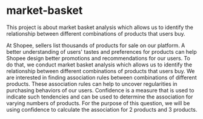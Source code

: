 # market-basket
This project is about market basket analysis which allows us to identify the relationship between different combinations of products that users buy.

At Shopee, sellers list thousands of products for sale on our platform. A better understanding of users' tastes and preferences for products can help Shopee design better promotions and recommendations for our users. To do that, we conduct market basket analysis which allows us to identify the relationship between different combinations of products that users buy. We are interested in finding association rules between combinations of different products. These association rules can help to uncover regularities in purchasing behaviors of our users. Confidence is a measure that is used to indicate such tendencies and can be used to determine the association for varying numbers of products. For the purpose of this question, we will be using confidence to calculate the association for 2 products and 3 products.
